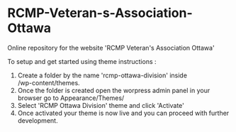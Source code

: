 # RCMP-Veteran-s-Association-Ottawa
Online repository for the website 'RCMP Veteran's Association Ottawa'

To setup and get started using theme instructions :
1. Create a folder by the name 'rcmp-ottawa-division' inside <main wordpress folder>/wp-content/themes.
2. Once the folder is created open the worpress admin panel in your browser go to Appearance/Themes/
3. Select 'RCMP Ottawa Division' theme and click 'Activate'
4. Once activated your theme is now live and you can proceed with further development. 
